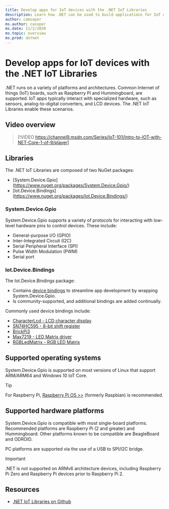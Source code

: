 ```yaml
---
title: Develop apps for IoT devices with the .NET IoT Libraries
description: Learn how .NET can be used to build applications for IoT devices and scenarios.
author: camsoper
ms.author: casoper
ms.date: 11/2/2020
ms.topic: overview
ms.prod: dotnet
---
```


# Develop apps for IoT devices with the .NET IoT Libraries

.NET runs on a variety of platforms and architectures. Common Internet of things (IoT) boards, such as Raspberry Pi and Hummingboard, are supported. IoT apps typically interact with specialized hardware, such as sensors, analog-to-digital converters, and LCD devices. The .NET IoT Libraries enable these scenarios.

## Video overview

<!--markdownlint-disable MD034 -->
> [!VIDEO https://channel9.msdn.com/Series/IoT-101/Intro-to-IOT-with-NET-Core-1-of-9/player]

## Libraries

The .NET IoT Libraries are composed of two NuGet packages:

- [System.Device.Gpio] (https://www.nuget.org/packages/System.Device.Gpio/) <span class="docon docon-navigate-external x-hidden-focus"></span>
- [Iot.Device.Bindings] (https://www.nuget.org/packages/Iot.Device.Bindings/) <span class="docon docon-navigate-external x-hidden-focus"></span>

### System.Device.Gpio

System.Device.Gpio supports a variety of protocols for interacting with low-level hardware pins to control devices. These include:

- General-purpose I/O (GPIO)
- Inter-Integrated Circuit (I2C)
- Serial Peripheral Interface (SPI)
- Pulse Width Modulation (PWM)
- Serial port

### Iot.Device.Bindings

The Iot.Device.Bindings package:

* Contains [device bindings](https://github.com/dotnet/iot/blob/master/src/devices/README.md) <span class="docon docon-navigate-external x-hidden-focus"></span> to streamline app development by wrapping System.Device.Gpio.
* Is community-supported, and additional bindings are added continually.

Commonly used device bindings include:

- [CharacterLcd - LCD character display](https://github.com/dotnet/iot/tree/master/src/devices/CharacterLcd) <span class="docon docon-navigate-external x-hidden-focus"></span>
- [SN74HC595 - 8-bit shift register](https://github.com/dotnet/iot/tree/master/src/devices/Sn74hc595) <span class="docon docon-navigate-external x-hidden-focus"></span>
- [BrickPi3](https://github.com/dotnet/iot/tree/master/src/devices/BrickPi3) <span class="docon docon-navigate-external x-hidden-focus"></span>
- [Max7219 - LED Matrix driver](https://github.com/dotnet/iot/tree/master/src/devices/Max7219) <span class="docon docon-navigate-external x-hidden-focus"></span>
- [RGBLedMatrix - RGB LED Matrix](https://github.com/dotnet/iot/tree/master/src/devices/RGBLedMatrix) <span class="docon docon-navigate-external x-hidden-focus"></span>

## Supported operating systems

System.Device.Gpio is supported on most versions of Linux that support ARM/ARM64 and Windows 10 IoT Core.

> [!TIP]
> For Raspberry Pi, [Raspberry Pi OS >>](https://www.raspberrypi.org/documentation/installation/installing-images/README.md)  <span class="docon docon-navigate-external x-hidden-focus"></span> (formerly Raspbian) is recommended.

## Supported hardware platforms

System.Device.Gpio is compatible with most single-board platforms. Recommended platforms are Raspberry Pi (2 and greater) and Hummingboard. Other platforms known to be compatible are BeagleBoard and ODROID.

PC platforms are supported via the use of a USB to SPI/I2C bridge.

> [!IMPORTANT]
> .NET is not supported on ARMv6 architecture devices, including Raspberry Pi Zero and Raspberry Pi devices prior to Raspberry Pi 2.

## Resources

- [.NET IoT Libraries on Github](https://github.com/dotnet/iot) <span class="docon docon-navigate-external x-hidden-focus"></span>

